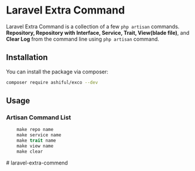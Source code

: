 # Laravel Extra Command
 
Laravel Extra Command is a collection of a few `php artisan` commands.   __Repository, Repository with Interface, Service, Trait, View(blade file)__, and __Clear Log__ from the command line using `php artisan` command.
## Installation

You can install the package via composer:

```bash
composer require ashiful/exco --dev
```

## Usage

### Artisan Command List
```php
    make repo name
    make service name
    make trait name
    make view name
    make clear
```

 
#   l a r a v e l - e x t r a - c o m m e n d  
 